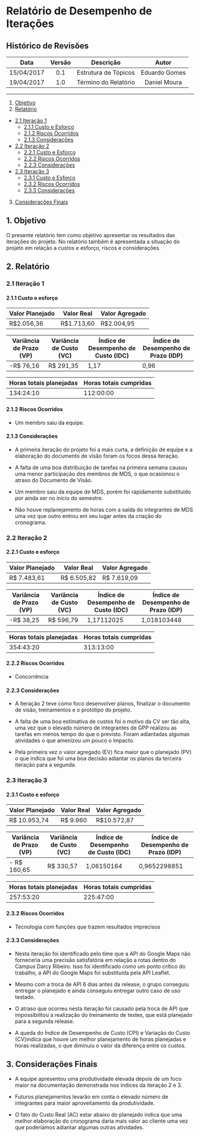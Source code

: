 # Relatório de Desempenho de Iterações

## Histórico de Revisões

| Data | Versão | Descrição | Autor |
|:----:|:------:|:---------:|:-----:|
|15/04/2017|0.1|Estrutura de Tópicos|Eduardo Gomes|
|19/04/2017|1.0|Término do Relatório|Daniel Moura|


***

1.  [Objetivo](#1-objetivo)
2.  [Relatório](#2-relat%C3%B3rio)
   * [2.1 Iteração 1](#21-itera%C3%A7%C3%A3o)
      * [2.1.1 Custo e Esforço](#211-custo-e-esfor%C3%A7o)
      * [2.1.2 Riscos Ocorridos](#212-riscos-ocorridos)
      * [2.1.3 Considerações](#213-considera%C3%A7%C3%B5es)
   * [2.2 Iteração 2](#22-itera%C3%A7%C3%A3o-2)
      * [2.2.1 Custo e Esforço](#221-custo-e-esfor%C3%A7o)
      * [2.2.2 Riscos Ocorridos](#222-riscos-ocorridos)
      * [2.2.3 Considerações](#223-considera%C3%A7%C3%B5es)
   * [2.3 Iteração 3](#23-itera%C3%A7%C3%A3o)
      * [2.3.1 Custo e Esforço](#231-custo-e-esfor%C3%A7o)
      * [2.3.2 Riscos Ocorridos](#232-riscos-ocorridos)
      * [2.3.3 Considerações](#233-considera%C3%A7%C3%B5es)
3.  [Considerações Finais](#3-considerações)

## 1. Objetivo

O presente relatório tem como objetivo apresentar os resultados das iterações do projeto. No relatório também é apresentada a situação do projeto em relação a custos e esforço, riscos e considerações.

## 2. Relatório

### 2.1 Iteração 1

#### 2.1.1 Custo e esforço

| Valor Planejado | Valor Real | Valor Agregado |
|-----------------|------------|----------------|
| R$2.056,36      | R$1.713,60 | R$2.004,95     |

| Variância de Prazo (VP) | Variância de Custo (VC) | Índice de Desempenho de Custo (IDC) | Índice de Desempenho de Prazo (IDP) |
|-------------------------|-------------------------|-------------------------------------|-------------------------------------|
| -R$ 76,16               | R$ 291,35               | 1,17                                | 0,96                                |

| Horas totais planejadas | Horas totais cumpridas |
|-------------------------|------------------------|
| 134:24:10               | 112:00:00              |

#### 2.1.2 Riscos Ocorridos

* Um membro saiu da equipe.

#### 2.1.3 Considerações

* A primeira iteração do projeto foi a mais curta, a definição de equipe e a elaboração do documento de visão foram os focos dessa iteração.

* A falta de uma boa distribuição de tarefas na primeira semana causou uma menor participação dos membros de MDS, o que ocasionou o atraso do Documento de Visão.

* Um membro saiu da equipe de MDS, porém foi rapidamente substituído por ainda ser no início do semestre.

* Não houve replanejamento de horas com a saída do integrantes de MDS uma vez que outro entrou em seu lugar antes da criação do cronograma.

### 2.2 Iteração 2

#### 2.2.1 Custo e esforço

| Valor Planejado | Valor Real  | Valor Agregado |
|-----------------|-------------|----------------|
| R$ 7.483,61     | R$ 6.505,82 | R$ 7.619,09    |

| Variância de Prazo (VP) | Variância de Custo (VC) | Índice de Desempenho de Custo (IDC) | Índice de Desempenho de Prazo (IDP) |
|-------------------------|-------------------------|-------------------------------------|-------------------------------------|
| -R$ 38,25               | R$ 596,79               | 1,17112025                          | 1,018103448                         |

| Horas totais planejadas | Horas totais cumpridas |
|-------------------------|------------------------|
| 354:43:20               | 313:13:00              |

#### 2.2.2 Riscos Ocorridos

* Concorrência

#### 2.2.3 Considerações

* A iteração 2 teve como foco desenvolver planos, finalizar o documento de visão, treinamentos e o protótipo do projeto.

* A falta de uma boa estimativa de custos foi o motivo da CV ser tão alta, uma vez que o elevado número de integrantes de GPP realizou as tarefas em menos tempo do que o previsto. Foram adiantadas algumas atividades o que amenizou um pouco o impacto.

* Pela primeira vez o valor agregado (EV) fica maior que o planejado (PV) o que indica que foi uma boa decisão adiantar os planos da terceira iteração para a segunda.


### 2.3 Iteração 3

#### 2.3.1 Custo e esforço

| Valor Planejado | Valor Real | Valor Agregado |
|-----------------|------------|----------------|
| R$ 10.953,74    | R$ 9.960   | R$10.572,87    |

| Variância de Prazo (VP) | Variância de Custo (VC) | Índice de Desempenho de Custo (IDC) | Índice de Desempenho de Prazo (IDP) |
|-------------------------|-------------------------|-------------------------------------|-------------------------------------|
| - R$ 160,65             | R$ 330,57               | 1,06150164                          | 0,9652298851                        |

| Horas totais planejadas | Horas totais cumpridas |
|-------------------------|------------------------|
| 257:53:20               | 225:47:00              |

#### 2.3.2 Riscos Ocorridos

* Tecnologia com funções que trazem resultados imprecisos

#### 2.3.3 Considerações

* Nesta iteração foi identificado pelo time que a API do Google Maps não forneceria uma precisão satisfatória em relação a rotas dentro do Campus Darcy Ribeiro. Isso foi identificado como um ponto crítico do trabalho, a API do Google Maps foi substituída pela API Leaflet.

* Mesmo com a troca de API 6 dias antes da release, o grupo conseguiu entregar o planejado e ainda conseguiu entregar outro caso de uso testado.

* O atraso que ocorreu nesta iteração foi causado pela troca de API que impossibilitou a realização do treinamento de testes, que está planejado para a segunda release.

* A queda do Índice de Desempenho de Custo (CPI) e Variação do Custo (CV)indica que houve um melhor planejamento de horas planejadas e horas realizadas, o que diminuiu o valor da diferença entre os custos.

## 3. Considerações Finais

* A equipe apresentou uma produtividade elevada depois de um foco maior na documentação demonstrada nos índices da iteração 2 e 3. 

* Futuros planejamentos levarão em conta o elevado número de integrantes para maior aproveitamento da produtividade.

* O fato do Custo Real (AC) estar abaixo do planejado indica que uma melhor elaboração do cronograma daria mais valor ao cliente uma vez que poderíamos adiantar algumas outras atividades.

 
